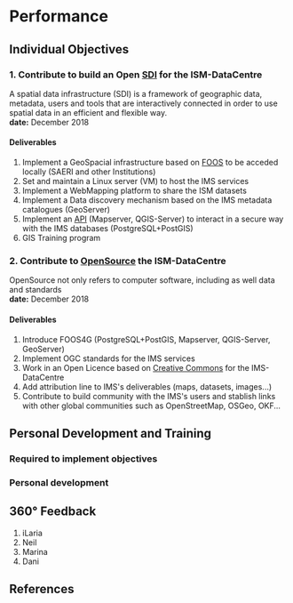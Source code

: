 # Performance

## Individual Objectives
### 1. Contribute to build an Open [SDI][1] for the ISM-DataCentre
  A spatial data infrastructure (SDI) is a framework of geographic data, metadata, users and tools that are interactively connected in order to use spatial data in an efficient and flexible way.   
  **date:**  December 2018
#### Deliverables
  1. Implement a GeoSpacial infrastructure based on [FOOS][5] to be acceded locally (SAERI and other Institutions)
  2. Set and maintain a Linux server (VM) to host the IMS services
  3. Implement a WebMapping platform to share the ISM datasets
  4. Implement a Data discovery mechanism based on the IMS metadata catalogues (GeoServer)
  5. Implement an [API][6] (Mapserver, QGIS-Server) to interact in a secure way with the IMS databases (PostgreSQL+PostGIS)
  6. GIS Training program

### 2. Contribute to [OpenSource][0] the ISM-DataCentre
  OpenSource not only refers to computer software, including as well data and standards  
  **date:**  December 2018
#### Deliverables
  1. Introduce FOOS4G (PostgreSQL+PostGIS, Mapserver, QGIS-Server, GeoServer)
  2. Implement OGC standards for the IMS services
  3. Work in an Open Licence based on [Creative Commons][4] for the IMS-DataCentre
  4. Add attribution line to IMS's deliverables (maps, datasets, images...)
  5. Contribute to build community with the IMS's users and stablish links with other global communities such as OpenStreetMap, OSGeo, OKF...

## Personal Development and Training
### Required to implement objectives
### Personal development

## 360° Feedback
1. iLaria
2. Neil
3. Marina
4. Dani

## References

[0]: https://en.wikipedia.org/wiki/The_Open_Source_Definition "Open Source"
[1]: https://en.wikipedia.org/wiki/Spatial_data_infrastructure "SDI"
[2]: https://en.wikipedia.org/wiki/Open_knowledge "Open Knowledge"
[3]: https://en.wikipedia.org/wiki/Open_access "Open Access"
[4]: https://en.wikipedia.org/wiki/Creative_Commons_license "Creative Commons"
[5]: https://en.wikipedia.org/wiki/Free_and_open-source_software "FOSS"
[6]: https://en.wikipedia.org/wiki/Application_programming_interface "API"

